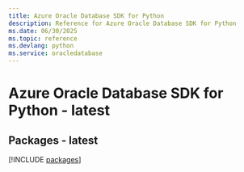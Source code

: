 ```yaml
---
title: Azure Oracle Database SDK for Python
description: Reference for Azure Oracle Database SDK for Python
ms.date: 06/30/2025
ms.topic: reference
ms.devlang: python
ms.service: oracledatabase
---
```

# Azure Oracle Database SDK for Python - latest
## Packages - latest
[!INCLUDE [packages](oracle-database-index.md)]